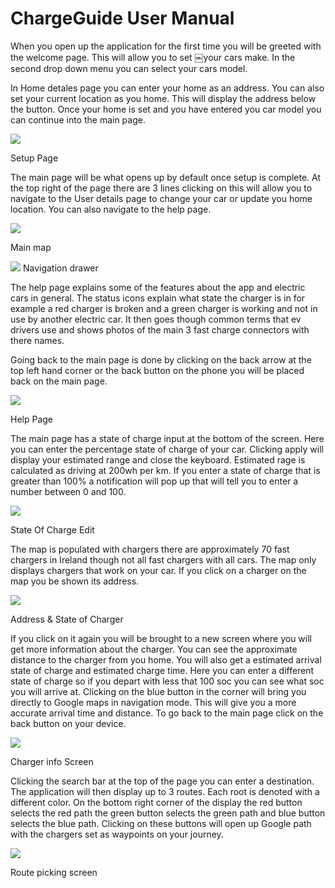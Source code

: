 # ChargeGuide User Manual



When you open up the application for the first time you will be greeted with the welcome page. This will allow you to set ￼your cars make. In the second drop down menu you can select your cars model.

In Home detales page you can enter your home as an address. You can also set your current location as you home. This will display the address below the button.
Once your home is set and you have entered you car model you can continue into the main page.

![](http://student.computing.dcu.ie/~maddenj8/images/screenshot_8.png)

Setup Page




The main page will be what opens up by default once setup is complete.
At the top right of the page there are 3 lines clicking on this will allow you to navigate to the User details page to change your car or update you home location. You can also navigate to the help page.

![](http://student.computing.dcu.ie/~nugenc12/screenshot_9.png)

Main map


![](http://student.computing.dcu.ie/~nugenc12/screenshot_10.png)
Navigation drawer



The help page explains some of the features about the app and electric cars in general. The status icons explain what state the charger is in for example a red charger is broken and a green charger is working and not in use by another electric car. It then goes though common terms that ev drivers use and shows photos of the main 3 fast charge connectors with there names.

Going back to the main page is done by clicking on the back arrow at the top left hand corner or the back button on the phone you will be placed back on the main page.

![](http://student.computing.dcu.ie/~maddenj8/images/screenshot_4.png)

Help Page




The main page has a state of charge input at the bottom of the screen. Here you can enter the percentage state of charge of your car. Clicking apply will display your estimated range and close the keyboard. Estimated rage is calculated as driving at 200wh per km. If you enter a state of charge that is greater than 100% a notification will pop up that will tell you to enter a number between 0 and 100.

![](http://student.computing.dcu.ie/~maddenj8/images/screenshot_6.png)

State Of Charge Edit




The map is populated with chargers there are approximately  70 fast chargers in Ireland though not all fast chargers with all cars. The map only displays chargers that work on your car.
If you click on a charger on the map you be shown its address.

![](http://student.computing.dcu.ie/~maddenj8/images/screenshot_3.png)

Address & State of Charger


If you click on it again you will be brought to a new screen where you will get more information about the charger. You can see the approximate distance to the charger from you home.  You will also get a estimated arrival state of charge and estimated charge time.  Here you can enter a different state of charge so if you depart with less that 100 soc you can see what soc you will arrive at. Clicking on the blue button in the corner will bring you directly to Google maps in navigation mode. This will give you a more accurate arrival time and distance. To go back to the main page click on the back button on your device.

![](http://student.computing.dcu.ie/~maddenj8/images/screenshot_5.png)

Charger info Screen 




Clicking the search bar at the top of the page you can enter a destination.  The application will then display up to 3 routes. Each root is denoted with a different color. On the bottom right corner of the display the red button selects the red path the green button selects the green path and blue button selects the blue path. Clicking on these buttons will open up Google path with the chargers set as waypoints on your journey.

![](http://student.computing.dcu.ie/~maddenj8/images/screenshot_7.png)

Route picking screen 








